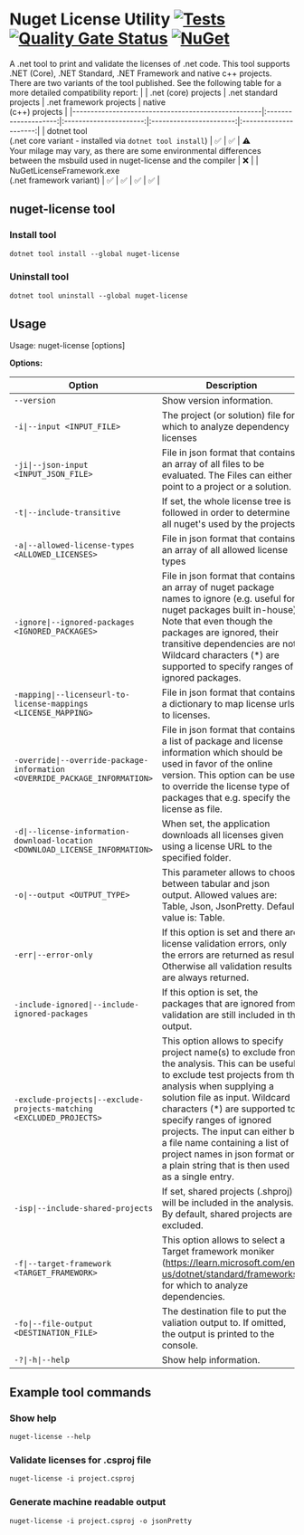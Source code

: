 # Nuget License Utility [![Tests](https://github.com/sensslen/nuget-license/actions/workflows/action.yml/badge.svg)](https://github.com/sensslen/nuget-license/actions/workflows/action.yml) [![Quality Gate Status](https://sonarcloud.io/api/project_badges/measure?project=sensslen_nuget-license&metric=alert_status)](https://sonarcloud.io/summary/new_code?id=sensslen_nuget-license) [![NuGet](https://img.shields.io/nuget/v/nuget-license.svg)](https://www.nuget.org/packages/nuget-license)

A .net tool to print and validate the licenses of .net code. This tool supports .NET (Core), .NET Standard, .NET Framework and native c++ projects.
There are two variants of the tool published. See the following table for a more detailed compatibility report:
|                                                    | .net (core) projects | .net standard projects | .net framework projects | native <br/> (c++) projects |
|----------------------------------------------------|:--------------------:|:----------------------:|:-----------------------:|:---------------------:|
| dotnet tool <br/> (.net core variant - installed via `dotnet tool install`)                    | :white_check_mark:   | :white_check_mark:     |  :warning: <br/> Your milage may vary, as there are some environmental differences between the msbuild used in nuget-license and the compiler  | :x:                   |
| NuGetLicenseFramework.exe <br/> (.net framework variant) | :white_check_mark:   | :white_check_mark:     |  :white_check_mark:      | :white_check_mark:    |

## nuget-license tool

### Install tool

```ps
dotnet tool install --global nuget-license

```

### Uninstall tool

```ps
dotnet tool uninstall --global nuget-license
```

## Usage

Usage: nuget-license [options]

**Options:**

| Option | Description |
| ------ | ------------------------- |
| `--version` | Show version information. |
| `-i\|--input <INPUT_FILE>` | The project (or solution) file for which to analyze dependency licenses |
| `-ji\|--json-input <INPUT_JSON_FILE>` | File in json format that contains an array of all files to be evaluated. The Files can either point to a project or a solution. |
| `-t\|--include-transitive` | If set, the whole license tree is followed in order to determine all nuget's used by the projects |
| `-a\|--allowed-license-types <ALLOWED_LICENSES>` | File in json format that contains an array of all allowed license types |
| `-ignore\|--ignored-packages <IGNORED_PACKAGES>` | File in json format that contains an array of nuget package names to ignore (e.g. useful for nuget packages built in-house). Note that even though the packages are ignored, their transitive dependencies are not. Wildcard characters (*) are supported to specify ranges of ignored packages. |
| `-mapping\|--licenseurl-to-license-mappings <LICENSE_MAPPING>` | File in json format that contains a dictionary to map license urls to licenses. |
| `-override\|--override-package-information <OVERRIDE_PACKAGE_INFORMATION>` | File in json format that contains a list of package and license information which should be used in favor of the online version. This option can be used to override the license type of packages that e.g. specify the license as file. |
| `-d\|--license-information-download-location <DOWNLOAD_LICENSE_INFORMATION>` | When set, the application downloads all licenses given using a license URL to the specified folder. |
| `-o\|--output <OUTPUT_TYPE>` | This parameter allows to choose between tabular and json output. Allowed values are: Table, Json, JsonPretty. Default value is: Table. |
| `-err\|--error-only` | If this option is set and there are license validation errors, only the errors are returned as result. Otherwise all validation results are always returned. |
| `-include-ignored\|--include-ignored-packages` | If this option is set, the packages that are ignored from validation are still included in the output. |
| `-exclude-projects\|--exclude-projects-matching <EXCLUDED_PROJECTS>` | This option allows to specify project name(s) to exclude from the analysis. This can be useful to exclude test projects from the analysis when supplying a solution file as input. Wildcard characters (*) are supported to specify ranges of ignored projects. The input can either be a file name containing a list of project names in json format or a plain string that is then used as a single entry. |
| `-isp\|--include-shared-projects` | If set, shared projects (.shproj) will be included in the analysis. By default, shared projects are excluded. |
| `-f\|--target-framework <TARGET_FRAMEWORK>` | This option allows to select a Target framework moniker (https://learn.microsoft.com/en-us/dotnet/standard/frameworks) for which to analyze dependencies. |
| `-fo\|--file-output <DESTINATION_FILE>` | The destination file to put the valiation output to. If omitted, the output is printed to the console. |
| `-?\|-h\|--help` | Show help information. |

## Example tool commands

### Show help

```ps
nuget-license --help
```

### Validate licenses for .csproj file

```ps
nuget-license -i project.csproj
```

### Generate machine readable output

```ps
nuget-license -i project.csproj -o jsonPretty
```
